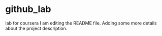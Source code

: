 # github_lab
lab for coursera 
I am editing the README file. Adding some more details about the project description.
